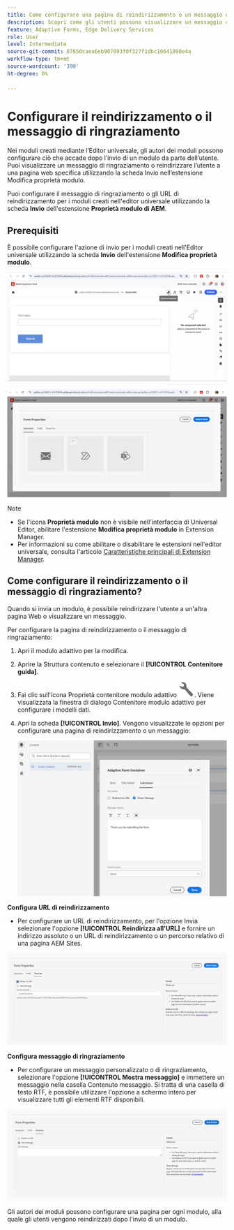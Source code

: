 ```yaml
---
title: Come configurare una pagina di reindirizzamento o un messaggio di ringraziamento?
description: Scopri come gli utenti possono visualizzare un messaggio di ringraziamento o essere reindirizzati a una pagina web che gli autori dei moduli possono configurare durante la creazione del modulo.
feature: Adaptive Forms, Edge Delivery Services
role: User
level: Intermediate
source-git-commit: 87650caea6eb907093f0f327f1dbc19641098e4a
workflow-type: tm+mt
source-wordcount: '390'
ht-degree: 0%

---
```


# Configurare il reindirizzamento o il messaggio di ringraziamento

Nei moduli creati mediante l’Editor universale, gli autori dei moduli possono configurare ciò che accade dopo l’invio di un modulo da parte dell’utente. Puoi visualizzare un messaggio di ringraziamento o reindirizzare l’utente a una pagina web specifica utilizzando la scheda Invio nell’estensione Modifica proprietà modulo.

Puoi configurare il messaggio di ringraziamento o gli URL di reindirizzamento per i moduli creati nell&#39;editor universale utilizzando la scheda **Invio** dell&#39;estensione **Proprietà modulo di AEM**.

## Prerequisiti

È possibile configurare l&#39;azione di invio per i moduli creati nell&#39;Editor universale utilizzando la scheda **Invio** dell&#39;estensione **Modifica proprietà modulo**.

![Icona proprietà modulo](/help/forms/assets/ue-form-properties-icon.png)

![Proprietà modulo editor universale](/help/forms/assets/ue-form-properties.png)

>[!NOTE]
>
> * Se l&#39;icona **Proprietà modulo** non è visibile nell&#39;interfaccia di Universal Editor, abilitare l&#39;estensione **Modifica proprietà modulo** in Extension Manager.
> * Per informazioni su come abilitare o disabilitare le estensioni nell&#39;editor universale, consulta l&#39;articolo [Caratteristiche principali di Extension Manager](https://developer.adobe.com/uix/docs/extension-manager/feature-highlights/#enablingdisabling-extensions).

## Come configurare il reindirizzamento o il messaggio di ringraziamento?

Quando si invia un modulo, è possibile reindirizzare l&#39;utente a un&#39;altra pagina Web o visualizzare un messaggio.

Per configurare la pagina di reindirizzamento o il messaggio di ringraziamento:

1. Apri il modulo adattivo per la modifica.
2. Aprire la Struttura contenuto e selezionare il **[!UICONTROL Contenitore guida]**.
3. Fai clic sull&#39;icona Proprietà contenitore modulo adattivo ![Proprietà contenitore modulo adattivo](/help/forms/assets/configure-icon.svg). Viene visualizzata la finestra di dialogo Contenitore modulo adattivo per configurare i modelli dati.
4. Apri la scheda **[!UICONTROL Invio]**. Vengono visualizzate le opzioni per configurare una pagina di reindirizzamento o un messaggio:

   ![Finestra di dialogo per l&#39;invio del Contenitore guida per configurare una pagina di reindirizzamento o un messaggio](/help/forms/assets/adaptive-forms-core-components-redirect-page-or-thank-you-message.png)

**Configura URL di reindirizzamento**

* Per configurare un URL di reindirizzamento, per l&#39;opzione Invia selezionare l&#39;opzione **[!UICONTROL Reindirizza all&#39;URL]** e fornire un indirizzo assoluto o un URL di reindirizzamento o un percorso relativo di una pagina AEM Sites.

![reindirizzamento](/help/edge/docs/forms/universal-editor/assets/redirect-ue.png)

**Configura messaggio di ringraziamento**

* Per configurare un messaggio personalizzato o di ringraziamento, selezionare l&#39;opzione **[!UICONTROL Mostra messaggio]** e immettere un messaggio nella casella Contenuto messaggio. Si tratta di una casella di testo RTF, è possibile utilizzare l&#39;opzione a schermo intero per visualizzare tutti gli elementi RTF disponibili.

![grazie](/help/edge/docs/forms/universal-editor/assets/thankyou-ue.png)

Gli autori dei moduli possono configurare una pagina per ogni modulo, alla quale gli utenti vengono reindirizzati dopo l&#39;invio di un modulo.
